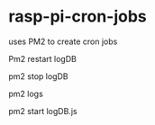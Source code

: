 # rasp-pi-cron-jobs

uses PM2 to create cron jobs

Pm2 restart logDB

pm2 stop logDB

pm2 logs

pm2 start logDB.js
